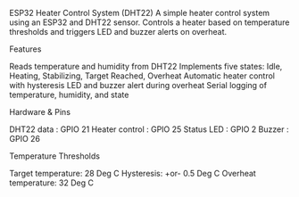 ESP32 Heater Control System (DHT22)
A simple heater control system using an ESP32 and DHT22 sensor.
Controls a heater based on temperature thresholds and triggers LED and buzzer alerts on overheat.

Features

Reads temperature and humidity from DHT22
Implements five states: Idle, Heating, Stabilizing, Target Reached, Overheat
Automatic heater control with hysteresis
LED and buzzer alert during overheat
Serial logging of temperature, humidity, and state

Hardware & Pins

DHT22 data : GPIO 21
Heater control : GPIO 25
Status LED : GPIO 2
Buzzer : GPIO 26

Temperature Thresholds

Target temperature: 28 Deg C
Hysteresis: +or- 0.5 Deg C
Overheat temperature: 32 Deg C
